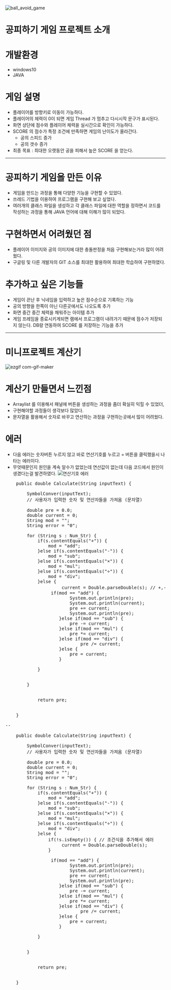 ![ball_avoid_game](https://user-images.githubusercontent.com/92193144/160819770-ee82c46a-489c-44f3-bd1f-fb0a7fd29c69.gif)
# 공피하기 게임 프로젝트 소개 #
# 개발환경 #
  - windows10
  - JAVA
##
# 게임 설명 #
 - 플레이어를 방향키로 이동이 가능하다.
 - 플레이어의 체력이 0이 되면 게임 Thread 가 멈추고 다시시작 문구가 표시된다.
 - 화면 상단에 점수와 플레이어 체력을 실시간으로 확인이 가능하다.
 - SCORE 의 점수가 특정 조건에 만족하면 게임의 난이도가 올라간다.
    - 공의 스피드 증가
    - 공의 갯수 증가
 - 최종 목표 : 최대한 오랫동안 공을 피해서 높은 SCORE 을 얻는다.
---
# 공피하기 게임을 만든 이유 #
- 게임을 만드는 과정을 통해 다양한 기능을 구현할 수 있었다.
- 쓰레드 기법을 이용하여 프로그램을 구현해 보고 싶었다.
- 여러개의 클래스 파일을 생성하고 각 클래스 파일에 대한 역할을 정하면서 코드를 작성하는 과정을 통해 JAVA 언어에 대해 이해가 많이 되었다.
# 구현하면서 어려웠던 점 #
- 플레이어 이미지와 공의 이미지에 대한 충돌판정을 처음 구현해보는거라 많이 어려웠다.
- 구글링 및 다른 개발자의 GIT 소스를 최대한 활용하여 최대한 학습하여 구현하였다.
# 추가하고 싶은 기능들 #
- 게임이 끈난 후 닉네임을 입력하고 높은 점수순으로 기록하는 기능
- 공의 방향을 한쪽이 아닌 다른곳에서도 나오도록 추가
- 화면 중간 중간 체력을 채워주는 아이템 추가
- 게임 프레임을 종료시키게되면 램에서 프로그램이 내려가기 때문에 점수가 저장되지 않는다. DB랑 연동하여 SCORE 를 저장하는 기능을 추가
---
# 미니프로젝트 계산기 #
![ezgif com-gif-maker](https://user-images.githubusercontent.com/92193144/161262493-e0fb831e-205f-4bcd-b35b-918cd6f13de9.gif)
##
# 계산기 만들면서 느낀점 #
- Arraylist 를 이용해서 패널에 버튼을 생성하는 과정을 좀더 확실히 익힐 수 있었더,
- 구현해야할 과정들이 생각보다 많았다.
- 문자열을 활용해서 숫자로 바꾸고 연산하는 과정을 구현하는곳에서 많이 어려웠다.
# 에러 #
- 다음 에러는 숫자버튼 누르지 않고 바로 연산기호를 누르고 = 버튼을 클릭했을시 나타는 에러이다.
- 무엇때문인지 원인을 계속 알수가 없었는데 연산값이 없는데 다음 코드에서 원인이 생겼다는걸 발견하였다.
![연산기호 에러](https://user-images.githubusercontent.com/92193144/161264903-ff2fffe1-5f12-4086-99d1-daf023d25ca0.png)
<pre>
	public double Calculate(String inputText) {
		
		SymbolConver(inputText);
		// 사용자가 입력한 숫자 및 연산자들을 가져옴 (문자열)
		
		double pre = 0.0;
		double current = 0;
		String mod = "";
		String error = "0";
		
		for (String s : Num_Str) {
			if(s.contentEquals("+")) {
				mod = "add";
			}else if(s.contentEquals("-")) {
				mod = "sub";
			}else if(s.contentEquals("×")) {
				mod = "mul";
			}else if(s.contentEquals("÷")) {
				mod = "div";
			}else {
					 current = Double.parseDouble(s); // +,- 기호를 누르고 = 버튼을 클릭하게 되면 current 안에 값이 없기때문에 위 에러가 
				 if(mod == "add") {
						System.out.println(pre);
						System.out.println(current);
						pre += current;
						System.out.println(pre);
					}else if(mod == "sub") {
						pre -= current;
					}else if(mod == "mul") {
						pre *= current;
					}else if(mod == "div") {
							pre /= current;	
					}else {
						pre = current;
					}
					
			}
		
			
		}		
		

			return pre;	
		

	}

--
  
  	public double Calculate(String inputText) {
		
		SymbolConver(inputText);
		// 사용자가 입력한 숫자 및 연산자들을 가져옴 (문자열)
		
		double pre = 0.0;
		double current = 0;
		String mod = "";
		String error = "0";
		
		for (String s : Num_Str) {
			if(s.contentEquals("+")) {
				mod = "add";
			}else if(s.contentEquals("-")) {
				mod = "sub";
			}else if(s.contentEquals("×")) {
				mod = "mul";
			}else if(s.contentEquals("÷")) {
				mod = "div";
			}else {
				if(!s.isEmpty()) { // 조건식을 추가해서 에러 
					 current = Double.parseDouble(s);
				}
	
				 if(mod == "add") {
						System.out.println(pre);
						System.out.println(current);
						pre += current;
						System.out.println(pre);
					}else if(mod == "sub") {
						pre -= current;
					}else if(mod == "mul") {
						pre *= current;
					}else if(mod == "div") {
							pre /= current;	
					}else {
						pre = current;
					}
					
			}
		
			
		}		
		

			return pre;	
		

	}
	


</pre>











